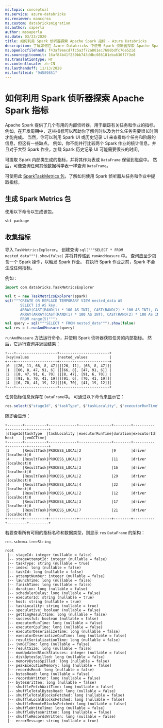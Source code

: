 ```yaml
---
ms.topic: conceptual
ms.service: azure-databricks
ms.reviewer: mamccrea
ms.custom: databricksmigration
ms.author: saperla
author: mssaperla
ms.date: 03/23/2020
title: 如何利用 Spark 侦听器探索 Apache Spark 指标 - Azure Databricks
description: 了解如何在 Azure Databricks 中使用 Spark 侦听器探索 Apache Spark 指标。
ms.openlocfilehash: f43af9eecd7fc5a3f72a801ec7680bdfc76e521d
ms.sourcegitcommit: 16af84b41f239bb743ddbc086181eba630f7f3e8
ms.translationtype: HT
ms.contentlocale: zh-CN
ms.lasthandoff: 11/13/2020
ms.locfileid: "94589851"
---
```

# <a name="how-to-explore-apache-spark-metrics-with-spark-listeners"></a>如何利用 Spark 侦听器探索 Apache Spark 指标

Apache Spark 提供了几个有用的内部侦听器，用于跟踪有关任务和作业的指标。 例如，在开发周期中，这些指标可以帮助你了解何时以及为什么任务需要很长时间才能完成。 当然，你可以利用 Spark UI 或历史记录 UI 来查看每个任务和阶段的信息，但这有一些缺点。 例如，你不能并行比较两个 Spark 作业的统计信息，并且对于大型 Spark 作业，加载 Spark 历史记录 UI 可能需要很长的时间。

可提取 Spark 内部类生成的指标，并将其作为表或 `DataFrame` 保留到磁盘中。 然后，可像查询任何其他数据科学表一样查询 `DataFrame`。

可使用此 [SparkTaskMetrics 包](https://github.com/zheyuan28/SparkTaskMetrics)，了解如何使用 Spark 侦听器从任务和作业中提取指标。

## <a name="build-the-spark-metrics-package"></a>生成 Spark Metrics 包

使用以下命令以生成该包。

```bash
sbt package
```

## <a name="gather-metrics"></a>收集指标

导入 `TaskMetricsExplorer`。 创建查询 `sql("""SELECT * FROM nested_data""").show(false)` 并将其传递到 `runAndMeasure` 中。 查询应至少包含一个 Spark 操作，以触发 Spark 作业。 在执行 Spark 作业之前，Spark 不会生成任何指标。

例如：

```scala
import com.databricks.TaskMetricsExplorer

val t = new TaskMetricsExplorer(spark)
sql("""CREATE OR REPLACE TEMPORARY VIEW nested_data AS
       SELECT id AS key,
       ARRAY(CAST(RAND(1) * 100 AS INT), CAST(RAND(2) * 100 AS INT), CAST(RAND(3) * 100 AS INT), CAST(RAND(4) * 100 AS INT), CAST(RAND(5) * 100 AS INT)) AS values,
       ARRAY(ARRAY(CAST(RAND(1) * 100 AS INT), CAST(RAND(2) * 100 AS INT)), ARRAY(CAST(RAND(3) * 100 AS INT), CAST(RAND(4) * 100 AS INT), CAST(RAND(5) * 100 AS INT))) AS nested_values
       FROM range(5)""")
val query = sql("""SELECT * FROM nested_data""").show(false)
val res = t.runAndMeasure(query)
```

`runAndMeasure` 方法运行命令，并使用 Spark 侦听器获取任务的内部指标。 然后，它运行查询并返回结果：

```
+---+-------------------+-----------------------+
|key|values             |nested_values          |
+---+-------------------+-----------------------+
|0  |[26, 11, 66, 8, 47]|[[26, 11], [66, 8, 47]]|
|1  |[66, 8, 47, 91, 6] |[[66, 8], [47, 91, 6]] |
|2  |[8, 47, 91, 6, 70] |[[8, 47], [91, 6, 70]] |
|3  |[91, 6, 70, 41, 19]|[[91, 6], [70, 41, 19]]|
|4  |[6, 70, 41, 19, 12]|[[6, 70], [41, 19, 12]]|
+---+-------------------+-----------------------+
```

任务指标信息保存在 `DataFrame`中。 可通过以下命令来显示它：

```scala
res.select($"stageId", $"taskType", $"taskLocality", $"executorRunTime", $"duration", $"executorId", $"host", $"jvmGCTime").show(false)
```

随即会显示：

```
+-------+----------+-------------+---------------+--------+----------+---------+---------+
|stageId|taskType  |taskLocality |executorRunTime|duration|executorId| host    |jvmGCTime|
+-------+----------+-------------+---------------+--------+----------+---------+---------+
|3      |ResultTask|PROCESS_LOCAL|2              |9       |driver    |localhost|0        |
|4      |ResultTask|PROCESS_LOCAL|3              |11      |driver    |localhost|0        |
|4      |ResultTask|PROCESS_LOCAL|3              |16      |driver    |localhost|0        |
|4      |ResultTask|PROCESS_LOCAL|2              |20      |driver    |localhost|0        |
|4      |ResultTask|PROCESS_LOCAL|4              |22      |driver    |localhost|0        |
|5      |ResultTask|PROCESS_LOCAL|2              |12      |driver    |localhost|0        |
|5      |ResultTask|PROCESS_LOCAL|3              |17      |driver    |localhost|0        |
|5      |ResultTask|PROCESS_LOCAL|7              |21      |driver    |localhost|0        |
+-------+----------+-------------+---------------+--------+----------+---------+---------+
```

若要查看所有可用的指标名称和数据类型，则显示 `res` `DataFrame` 的架构：

```scala
res.schema.treeString
```

```
root
 |-- stageId: integer (nullable = false)
 |-- stageAttemptId: integer (nullable = false)
 |-- taskType: string (nullable = true)
 |-- index: long (nullable = false)
 |-- taskId: long (nullable = false)
 |-- attemptNumber: integer (nullable = false)
 |-- launchTime: long (nullable = false)
 |-- finishTime: long (nullable = false)
 |-- duration: long (nullable = false)
 |-- schedulerDelay: long (nullable = false)
 |-- executorId: string (nullable = true)
 |-- host: string (nullable = true)
 |-- taskLocality: string (nullable = true)
 |-- speculative: boolean (nullable = false)
 |-- gettingResultTime: long (nullable = false)
 |-- successful: boolean (nullable = false)
 |-- executorRunTime: long (nullable = false)
 |-- executorCpuTime: long (nullable = false)
 |-- executorDeserializeTime: long (nullable = false)
 |-- executorDeserializeCpuTime: long (nullable = false)
 |-- resultSerializationTime: long (nullable = false)
 |-- jvmGCTime: long (nullable = false)
 |-- resultSize: long (nullable = false)
 |-- numUpdatedBlockStatuses: integer (nullable = false)
 |-- diskBytesSpilled: long (nullable = false)
 |-- memoryBytesSpilled: long (nullable = false)
 |-- peakExecutionMemory: long (nullable = false)
 |-- recordsRead: long (nullable = false)
 |-- bytesRead: long (nullable = false)
 |-- recordsWritten: long (nullable = false)
 |-- bytesWritten: long (nullable = false)
 |-- shuffleFetchWaitTime: long (nullable = false)
 |-- shuffleTotalBytesRead: long (nullable = false)
 |-- shuffleTotalBlocksFetched: long (nullable = false)
 |-- shuffleLocalBlocksFetched: long (nullable = false)
 |-- shuffleRemoteBlocksFetched: long (nullable = false)
 |-- shuffleWriteTime: long (nullable = false)
 |-- shuffleBytesWritten: long (nullable = false)
 |-- shuffleRecordsWritten: long (nullable = false)
 |-- errorMessage: string (nullable = true)
```